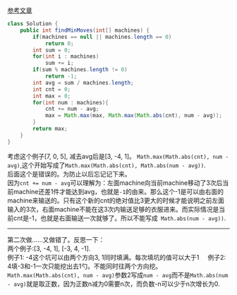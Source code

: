 [参考文章](http://www.cnblogs.com/grandyang/p/6648557.html)
```java
class Solution {
    public int findMinMoves(int[] machines) {
        if(machines == null || machines.length == 0)
            return 0;
        int sum = 0;
        for(int i : machines)
            sum += i;
        if(sum % machines.length != 0)
            return -1;
        int avg = sum / machines.length;
        int cnt = 0;
        int max = 0;
        for(int num : machines){
            cnt += num - avg;
            max = Math.max(max, Math.max(Math.abs(cnt), num - avg));
        }
        return max;
    }
}
```
考虑这个例子[7, 0, 5], 减去avg后是[3, -4, 1]。
```Math.max(Math.abs(cnt), num - avg)```,这个开始写成了```Math.max(Math.abs(cnt), Math.abs(num - avg))```.    
后面这个是错误的。为防止以后忘记记下来。     
因为```cnt += num - avg```可以理解为：左面machine向当前machine移动了3次后当前machine还差1件才能达到avg，也就是```-1```的由来。那么这个-1是可以由右面的machine来输送的。只有这个新的cnt的绝对值比3更大的时候才能说明之前左面输入的3次，右面machine不能在这3次内输送足够的衣服进来。而实际情况是当前cnt是-1，也就是右面输送一次就够了。所以不能写成``` Math.abs(num - avg))```.

---
第二次做……又做错了。反思一下：              
两个例子:[3, -4, 1], [-3, 4, -1].            
例子1: -4这个坑可以由两个方向3, 1同时填满。每次填坑的值可以大于1                   
例子2: 4填-3和-1一次只能挖出去1勺。不能同时往两个方向挖。                    
```Math.max(Math.abs(cnt), num - avg)```参数2写成```num - avg```而不是```Math.abs(num - avg)```就是取正数，因为正数n减为0需要n次，而负数-n可以少于n次增长为0.
